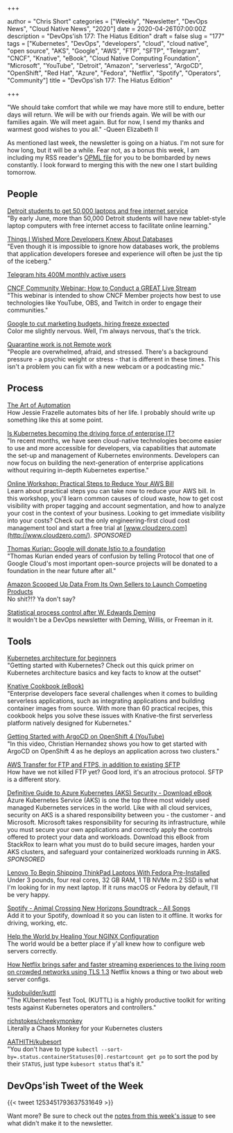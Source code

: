 +++

author = "Chris Short"
categories = ["Weekly", "Newsletter", "DevOps News", "Cloud Native News", "2020"]
date = 2020-04-26T07:00:00Z
description = "DevOps'ish 177: The Hiatus Edition"
draft = false
slug = "177"
tags = ["Kubernetes", "DevOps", "developers", "cloud", "cloud native", "open source", "AKS", "Google", "AWS", "FTP", "SFTP", "Telegram", "CNCF", "Knative", "eBook", "Cloud Native Computing Foundation", "Microsoft", "YouTube", "Detroit", "Amazon", "serverless", "ArgoCD", "OpenShift", "Red Hat", "Azure", "Fedora", "Netflix", "Spotify", "Operators", "Community"]
title = "DevOps'ish 177: The Hiatus Edition"

+++

"We should take comfort that while we may have more still to endure, better days will return. We will be with our friends again. We will be with our families again. We will meet again. But for now, I send my thanks and warmest good wishes to you all." -Queen Elizabeth II

As mentioned last week, the newsletter is going on a hiatus. I'm not sure for how long, but it will be a while. Fear not, as a bonus this week, I am including my RSS reader's [OPML file](/DevOps'ish-Inoreader-Subscriptions-20200426.xml) for you to be bombarded by news constantly. I look forward to merging this with the new one I start building tomorrow.

## People

[Detroit students to get 50,000 laptops and free internet service](https://www.freep.com/story/news/education/2020/04/23/detroit-schools-laptops-free-internet/3005834001/)  
"By early June, more than 50,000 Detroit students will have new tablet-style laptop computers with free internet access to facilitate online learning."

[Things I Wished More Developers Knew About Databases](https://medium.com/@rakyll/things-i-wished-more-developers-knew-about-databases-2d0178464f78)  
"Even though it is impossible to ignore how databases work, the problems that application developers foresee and experience will often be just the tip of the iceberg."

[Telegram hits 400M monthly active users](https://techcrunch.com/2020/04/24/telegram-hits-400-million-monthly-active-users/)  

[CNCF Community Webinar: How to Conduct a GREAT Live Stream](https://zoom.us/webinar/register/5515878238126/WN_JKysQOx_S6WqCcmRzO9rdA)  
"This webinar is intended to show CNCF Member projects how best to use technologies like YouTube, OBS, and Twitch in order to engage their communities."

[Google to cut marketing budgets, hiring freeze expected](https://www.cnbc.com/2020/04/23/google-to-cut-marketing-budgets-hiring-freeze-expected.html)  
Color me slightly nervous. Well, I'm always nervous, that's the trick.

[Quarantine work is not Remote work](https://www.hanselman.com/blog/QuarantineWorkIsNotRemoteWork.aspx)  
"People are overwhelmed, afraid, and stressed. There's a background pressure - a psychic weight or stress - that is different in these times. This isn't a problem you can fix with a new webcam or a podcasting mic."

## Process

[The Art of Automation](https://blog.jessfraz.com/post/the-art-of-automation/)  
How Jessie Frazelle automates bits of her life. I probably should write up something like this at some point.

[Is Kubernetes becoming the driving force of enterprise IT?](https://www.information-age.com/kubernetes-becoming-driving-force-enterprise-it-123488580/)  
"In recent months, we have seen cloud-native technologies become easier to use and more accessible for developers, via capabilities that automate the set-up and management of Kubernetes environments. Developers can now focus on building the next-generation of enterprise applications without requiring in-depth Kubernetes expertise."

[Online Workshop: Practical Steps to Reduce Your AWS Bill](https://www.cloudzero.com/practical-steps-to-reduce-your-aws-bill-ondemand)  
Learn about practical steps you can take now to reduce your AWS bill. In this workshop, you'll learn common causes of cloud waste, how to get cost visibility with proper tagging and account segmentation, and how to analyze your cost in the context of your business. Looking to get immediate visibility into your costs? Check out the only engineering-first cloud cost management tool and start a free trial at [www.cloudzero.com](http://www.cloudzero.com/). *SPONSORED*

[Thomas Kurian: Google will donate Istio to a foundation](https://www.protocol.com/google-cloud-kurian-istio-foundation)  
"Thomas Kurian ended years of confusion by telling Protocol that one of Google Cloud's most important open-source projects will be donated to a foundation in the near future after all."

[Amazon Scooped Up Data From Its Own Sellers to Launch Competing Products](https://www.wsj.com/articles/amazon-scooped-up-data-from-its-own-sellers-to-launch-competing-products-11587650015)  
No shit?!? Ya don't say?

[Statistical process control after W. Edwards Deming](https://www.2uo.de/deming/)  
It wouldn't be a DevOps newsletter with Deming, Willis, or Freeman in it.

## Tools

[Kubernetes architecture for beginners](https://enterprisersproject.com/article/2020/4/kubernetes-architecture-beginners)  
"Getting started with Kubernetes? Check out this quick primer on Kubernetes architecture basics and key facts to know at the outset"

[Knative Cookbook (eBook)](https://developers.redhat.com/books/knative-cookbook/)  
"Enterprise developers face several challenges when it comes to building serverless applications, such as integrating applications and building container images from source. With more than 60 practical recipes, this cookbook helps you solve these issues with Knative-the first serverless platform natively designed for Kubernetes."

[Getting Started with ArgoCD on OpenShift 4 (YouTube)](https://youtu.be/xYCX2EejSMc)  
"In this video, Christian Hernandez shows you how to get started with ArgoCD on OpenShift 4 as he deploys an application across two clusters."

[AWS Transfer for FTP and FTPS, in addition to existing SFTP](https://aws.amazon.com/blogs/aws/new-aws-transfer-for-ftp-and-ftps-in-addition-to-existing-sftp/)  
How have we not killed FTP yet? Good lord, it's an atrocious protocol. SFTP is a different story.

[Definitive Guide to Azure Kubernetes (AKS) Security - Download eBook](https://security.stackrox.com/definitive-guide-to-azure-kubernetes-service-aks-security.html?Source=DevOpsish&LSource=DevOpsish&utm_source=DevOps%27ish&utm_medium=email&utm_campaign=sponsored)  
Azure Kubernetes Service (AKS) is one the top three most widely used managed Kubernetes services in the world. Like with all cloud services, security on AKS is a shared responsibility between you - the customer - and Microsoft. Microsoft takes responsibility for securing its infrastructure, while you must secure your own applications and correctly apply the controls offered to protect your data and workloads. Download this eBook from StackRox to learn what you must do to build secure images, harden your AKS clusters, and safeguard your containerized workloads running in AKS. *SPONSORED*

[Lenovo To Begin Shipping ThinkPad Laptops With Fedora Pre-Installed](https://www.phoronix.com/scan.php?page=news_item&px=Lenovo-ThinkPad-Fedora-Preload)  
Under 3 pounds, four real cores, 32 GB RAM, 1 TB NVMe m.2 SSD is what I'm looking for in my next laptop. If it runs macOS or Fedora by default, I'll be very happy.

[Spotify - Animal Crossing New Horizons Soundtrack - All Songs](https://open.spotify.com/playlist/358tP344e5AWPC9u2b5azf)  
Add it to your Spotify, download it so you can listen to it offline. It works for driving, working, etc.

[Help the World by Healing Your NGINX Configuration](https://www.nginx.com/blog/help-the-world-by-healing-your-nginx-configuration/)  
The world would be a better place if y'all knew how to configure web servers correctly.

[How Netflix brings safer and faster streaming experiences to the living room on crowded networks using TLS 1.3](https://netflixtechblog.com/how-netflix-brings-safer-and-faster-streaming-experience-to-the-living-room-on-crowded-networks-78b8de7f758c)
Netflix knows a thing or two about web server configs.

[kudobuilder/kuttl](https://github.com/kudobuilder/kuttl)  
"The KUbernetes Test TooL (KUTTL) is a highly productive toolkit for writing tests against Kubernetes operators and controllers."

[richstokes/cheekymonkey](https://github.com/richstokes/cheekymonkey)  
Literally a Chaos Monkey for your Kubernetes clusters

[AATHITH/kubesort](https://github.com/AATHITH/kubesort)  
"You don't have to type `kubectl --sort-by=.status.containerStatuses[0].restartcount get po` to sort the pod by their `STATUS`, just type `kubesort status` that's it."

## DevOps'ish Tweet of the Week

{{< tweet 1253451793637531649 >}}

Want more? Be sure to check out the [notes from this week's issue](https://devopsish.com/177/notes/) to see what didn't make it to the newsletter.
